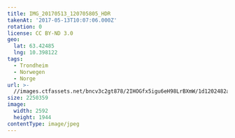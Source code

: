```yaml
---
title: IMG_20170513_120705805_HDR
takenAt: '2017-05-13T10:07:06.000Z'
rotation: 0
license: CC BY-ND 3.0
geo:
  lat: 63.42485
  lng: 10.398122
tags:
  - Trondheim
  - Norwegen
  - Norge
url: >-
  //images.ctfassets.net/bncv3c2gt878/2IHOGfx5igu6eH98LrBXmW/1d1202482a86fafa522fb231c91a14be/img_20170513_120705805_hdr_34488681882_o
size: 2250359
image:
  width: 2592
  height: 1944
contentType: image/jpeg
---
```


